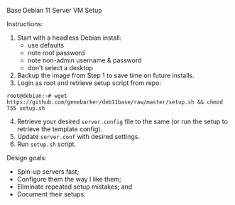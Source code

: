 Base Debian 11 Server VM Setup

Instructions:

1. Start with a headless Debian install:
    - use defaults
    - note root password
    - note non-admin username & password
    - don't select a desktop
2. Backup the image from Step 1 to save time on future installs.
3. Login as root and retrieve setup script from repo:
```console
root@debian:~# wget https://github.com/genebarker/deb11base/raw/master/setup.sh && chmod 755 setup.sh
```
4. Retrieve your desired `server.config` file to the same
    (or run the setup to retrieve the template config).
5. Update `server.conf` with desired settings.
6. Run `setup.sh` script.

Design goals:

- Spin-up servers fast;
- Configure them the way I like them;
- Eliminate repeated setup mistakes; and
- Document their setups.
